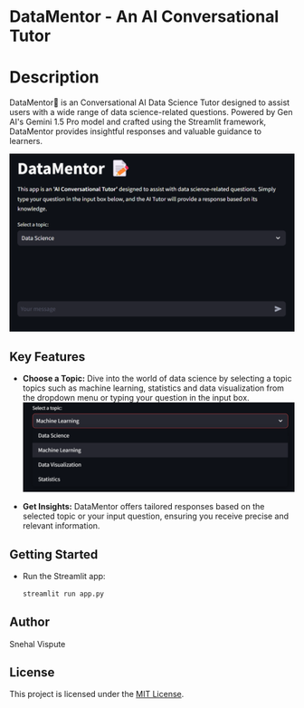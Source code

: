 # DataMentor - An AI Conversational Tutor

# Description
DataMentor📝 is an Conversational AI Data Science Tutor designed to assist users with a wide range of data science-related questions. Powered by Gen AI's Gemini 1.5 Pro model and crafted using the Streamlit framework, DataMentor provides insightful responses and valuable guidance to learners.

![UI](UI.png)

## Key Features

- **Choose a Topic:** Dive into the world of data science by selecting a topic topics such as machine learning, statistics and data visualization from the dropdown menu or typing your question in the input box.
![Dropdown](subjects.png)

- **Get Insights:** DataMentor offers tailored responses based on the selected topic or your input question, ensuring you receive precise and relevant information.

## Getting Started

-  Run the Streamlit app:

   ```bash
   streamlit run app.py
   ```


## Author

Snehal Vispute

## License

This project is licensed under the [MIT License](LICENSE).
